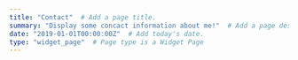 ```yaml
---
title: "Contact"  # Add a page title.
summary: "Display some concact information about me!"  # Add a page description.
date: "2019-01-01T00:00:00Z"  # Add today's date.
type: "widget_page"  # Page type is a Widget Page
---
```

